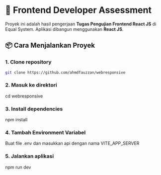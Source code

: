 # 🚀 Frontend Developer Assessment

Proyek ini adalah hasil pengerjaan **Tugas Pengujian Frontend React JS** di Equal System. Aplikasi dibangun menggunakan **React JS**.

## 📦 Cara Menjalankan Proyek

### 1. Clone repository

```bash
git clone https://github.com/ahmdfauzzan/webresponsive
```

### 2. Masuk ke direktori

cd webresponsive

### 3. Install dependencies

npm install

### 4. Tambah Environment Variabel

Buat file .env dan masukkan api dengan nama VITE_APP_SERVER

### 5. Jalankan aplikasi

npm run dev
